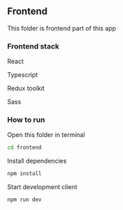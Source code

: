 ## Frontend

This folder is frontend part of this app

### Frontend stack

React

Typescript

Redux toolkit

Sass

### How to run

Open this folder in terminal

```bash
cd frontend
```

Install dependencies

```bash
npm install
```

Start development client

```bash
npm run dev
```